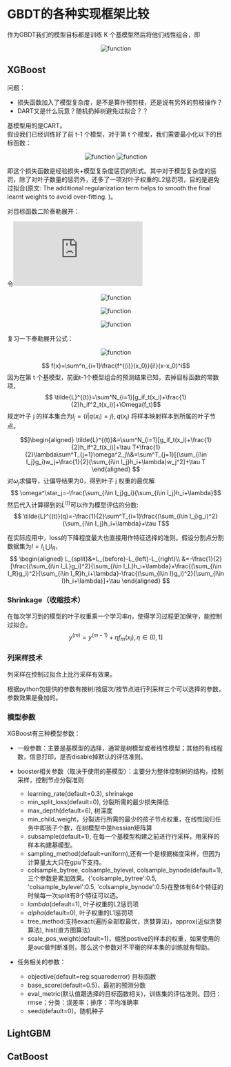 # GBDT的各种实现框架比较

作为GBDT我们的模型目标都是训练 K 个基模型然后将他们线性组合，即
<div align=center>

![function](http://latex.codecogs.com/gif.latex?\hat{y}_i=\sum^K_{k=1}f_k(x_i))  
</div>

## XGBoost

问题：

* 损失函数加入了模型复杂度，是不是算作预剪枝，还是说有另外的剪枝操作？  
* DART又是什么玩意？随机扔掉树避免过拟合？？

基模型用的是CART。  
假设我们已经训练好了前 t-1 个模型，对于第 t 个模型，我们需要最小化以下的目标函数：
<div align=center>

![function](http://latex.codecogs.com/gif.latex?L^{(t)}=\sum^N_{i=1}l(y_i,%20\hat{y}^{(t-1)}_i+f_t(x_i))+\Omega(f_t))  
![function](http://latex.codecogs.com/gif.latex?\Omega(f)=\tau%20T+\frac{1}{2}%20\lambda%20||\omega||^2)  
</div>

即这个损失函数是经验损失+模型复杂度惩罚的形式。其中对于模型复杂度的惩罚，除了对叶子数量的惩罚外，还多了一项对叶子权重的L2惩罚项，目的是避免过拟合(原文: The additional regularization term helps to smooth the final learnt weights to avoid over-fitting. )。  

对目标函数二阶泰勒展开：

令![function](http://latex.codecogs.com/gif.latex?f_t(x_i)=0)  

<div align=center>

![function](http://latex.codecogs.com/gif.latex?l(y_i,%20\hat{y}^{(t-1)}_i+f_t(x_i))\approx%20l(y_i,\hat{y}^{(t-1)}_i)+g_if_t(x_i)+\frac{1}{2}h_if^2_t(x_i))  

![function](http://latex.codecogs.com/gif.latex?g_i=\partial_{\hat{y}^{(t-1)}}l(y_i,\hat{y}^{(t-1)}),)  

![function](http://latex.codecogs.com/gif.latex?h_i=\partial^2_{\hat{y}^{(t-1)}}l(y_i,\hat{y}^{(t-1)}))  
</div>

复习一下泰勒展开公式：

<div align=center>

![function](http://latex.codecogs.com/gif.latex?f(x)=\sum^n_{i=1}\frac{f^{(i)}(x_0)}{i!}(x-x_0)^i)

</div>

$$ f(x)=\sum^n_{i=1}\frac{f^{(i)}(x_0)}{i!}(x-x_0)^i$$
因为在第 t 个基模型，前面t-1个模型组合的预测结果已知，去掉目标函数的常数项，
$$ \tilde{L}^{(t)}=\sum^N_{i=1}[g_if_t(x_i)+\frac{1}{2}h_if^2_t(x_i)]+\Omega(f_t)$$
规定叶子 j 的样本集合为$I_j=\{i|q(x_i)=j\}, q(x_i)$ 将样本映射样本到所属的叶子节点。

$$]\begin{aligned}
    \tilde{L}^{(t)}&=\sum^N_{i=1}[g_if_t(x_i)+\frac{1}{2}h_if^2_t(x_i)]+\tau T+\frac{1}{2}\lambda\sum^T_{j=1}\omega^2_j\\&=\sum^T_{j=1}[(\sum_{i\in I_j}g_i)w_j+\frac{1}{2}(\sum_{i\in I_j}h_i+\lambda)w_j^2]+\tau T
\end{aligned}
$$
对$\omega_j$求偏导，让偏导结果为0，得到叶子 j 权重的最优解
$$ \omega^\star_j=-\frac{\sum_{i\in I_j}g_i}{\sum_{i\in I_j}h_i+\lambda}$$
然后代入计算得到的$\tilde{L}^{(t)}$可以作为模型评估的分数:
$$ \tilde{L}^{(t)}(q)=-\frac{1}{2}\sum^T_{i=1}\frac{(\sum_{i\in I_j}g_i)^2}{\sum_{i\in I_j}h_i+\lambda}+\tau T$$

在实际应用中，loss的下降程度最大也直接用作特征选择的准则。假设分割点分割数据集为$I=I_L\bigcup I_R$，
$$ \begin{aligned}
L_{split}&=L_{before}-L_{left}-L_{right}\\
&=-\frac{1}{2}[\frac{(\sum_{i\in I_L}g_i)^2}{\sum_{i\in I_L}h_i+\lambda}+\frac{(\sum_{i\in I_R}g_i)^2}{\sum_{i\in I_R}h_i+\lambda}-\frac{(\sum_{i\in I}g_i)^2}{\sum_{i\in I}h_i+\lambda}]+\tau
\end{aligned}
$$

### Shrinkage（收缩技术）

在每次学习到的模型的叶子权重乘一个学习率$\eta$，使得学习过程更加保守，能控制过拟合。
$$ y^{(m)}=y^{(m-1)}+\eta f_m(x_i), \eta \in (0,1]$$

### 列采样技术

列采样在控制过拟合上比行采样有效果。

根据python包提供的参数有按树/按层次/按节点进行列采样三个可以选择的参数，参数效果是叠加的。


### 模型参数

XGBoost有三种模型参数：

* 一般参数：主要是基模型的选择，通常是树模型或者线性模型；其他的有线程数，信息打印，是否disable掉默认的评估准则。
* booster相关参数（取决于使用的基模型）：主要分为整体控制树的结构，控制采样，控制节点分裂准则

  * learning_rate(default=0.3), shrinakge
  * min_split_loss(default=0), 分裂所需的最少损失降低
  * max_depth(default=6), 树深度
  * min_child_weight，分裂进行所需的最少的孩子节点权重，在线性回归任务中即孩子个数，在树模型中是hessian矩阵算
  * subsample(default=1), 在每一个基模型构建之前进行行采样，用采样的样本构建基模型。
  * sampling_method(default=uniform),还有一个是根据梯度采样，但因为计算量太大只在gpu下支持。
  * colsample_bytree, colsample_bylevel, colsample_bynode(default=1), 三个参数是累加效果。{'colsample_bytree':0.5, 'colsample_bylevel':0.5, 'colsample_bynode':0.5}在整体有64个特征的时候每一次split有8个特征可以选。
  * $lambda$(default=1), 叶子权重的L2惩罚项
  * $alpha$(default=0), 叶子权重的L1惩罚项
  * tree_method:支持exact(遍历全部取最优，贪婪算法)，approx(近似贪婪算法), hist(直方图算法)
  * scale_pos_weight(default=1)，缩放postive的样本的权重，如果使用的是auc做判断准则，那么这个参数对不平衡的样本集的训练就有帮助。
* 任务相关的参数：
  * objective(default=reg:squarederror) 目标函数
  * base_score(default=0.5)，最初的预测分数
  * eval_metric(默认值跟选择的目标函数相关)，训练集的评估准则。回归：rmse；分类：误差率；排序：平均准确率
  * seed(default=0)，随机种子

## LightGBM

## CatBoost
